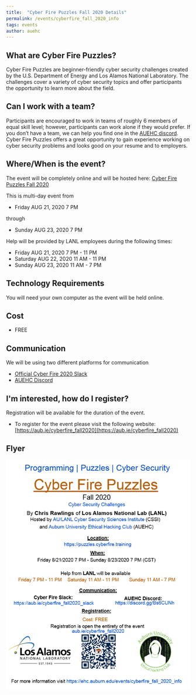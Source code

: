 ```yaml
---
title:  "Cyber Fire Puzzles Fall 2020 Details"
permalink: /events/cyberfire_fall_2020_info
tags: events
author: auehc
---
```


## What are Cyber Fire Puzzles?
Cyber Fire Puzzles are beginner-friendly cyber security challenges created by the U.S. Department of Energy and Los Alamos National
Laboratory. The challenges cover a variety of cyber security topics and offer participants the opportunity to learn more about the field.

## Can I work with a team?
Participants are encouraged to work in teams of roughly 6 members of equal skill level; however, participants can work alone if they would prefer.
If you don’t have a team, we can help you find one in the [AUEHC discord](https://discord.gg/Bs6CUNh).
Cyber Fire Puzzles offers a great opportunity to gain experience working on cyber security problems and looks good on your resume and to employers.

## Where/When is the event?
The event will be completely online and will be hosted here: [Cyber Fire Puzzles Fall 2020](https://puzzles.cyberfire.training)

This is multi-day event from 
* Friday AUG 21, 2020 7 PM

through

* Sunday AUG 23, 2020 7 PM

Help will be provided by LANL employees during the following times:
* Friday AUG 21, 2020 7 PM - 11 PM
* Saturday AUG 22, 2020 11 AM - 11 PM
* Sunday AUG 23, 2020 11 AM - 7 PM

## Technology Requirements
You will need your own computer as the event will be held online.

## Cost
* FREE

## Communication
We will be using two different platforms for communication
* [Official Cyber Fire 2020 Slack](https://aub.ie/cyberfire_fall2020_slack)
* [AUEHC Discord](https://discord.gg/Bs6CUNh)

## I'm interested, how do I register?
Registration will be available for the duration of the event.
* To register for the event please visit the following website: [https://aub.ie/cyberfire_fall2020](https://aub.ie/cyberfire_fall2020)

## Flyer
<img src="/assets/cyberfire/cyberfire_fall2020_flyer.png" >